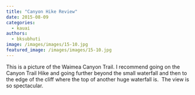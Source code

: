 ```yaml
---
title: "Canyon Hike Review"
date: 2015-08-09
categories: 
  - kauai
authors: 
  - bksubhuti
image: /images/images/15-10.jpg
featured_image: /images/images/15-10.jpg
---
```


This is a picture of the Waimea Canyon Trail. I recommend going on the Canyon Trail Hike and going further beyond the small waterfall and then to the edge of the cliff where the top of another huge waterfall is.  The view is so spectacular.